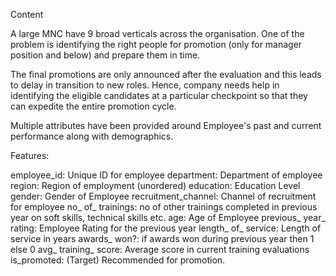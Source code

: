 Content

A large MNC have 9 broad verticals across the organisation. One of the problem is identifying the right people for promotion (only for manager position and below) and prepare them in time.

The final promotions are only announced after the evaluation and this leads to delay in transition to new roles. Hence, company needs help in identifying the eligible candidates at a particular checkpoint so that they can expedite the entire promotion cycle.

Multiple attributes have been provided around Employee's past and current performance along with demographics.

Features:

employee_id: Unique ID for employee
department: Department of employee
region: Region of employment (unordered)
education: Education Level
gender: Gender of Employee
recruitment_channel: Channel of recruitment for employee
no_ of_ trainings: no of other trainings completed in previous year on soft skills, technical skills etc.
age: Age of Employee
previous_ year_ rating: Employee Rating for the previous year
length_ of_ service: Length of service in years
awards_ won?: if awards won during previous year then 1 else 0
avg_ training_ score: Average score in current training evaluations
is_promoted: (Target) Recommended for promotion.
